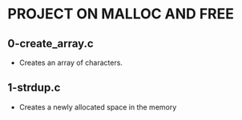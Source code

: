 # PROJECT ON MALLOC AND FREE
## 0-create_array.c
* Creates an array of characters.
## 1-strdup.c
* Creates a newly allocated space in the memory
